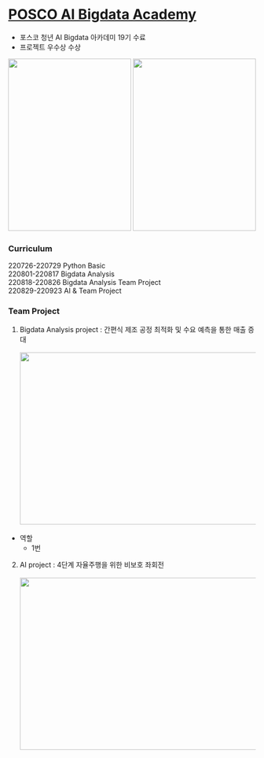 # [POSCO AI Bigdata Academy](https://youth.posco.com/posco/edu/index.php?mod=academy&pag=aca01#khwhat)
* 포스코 청년 AI Bigdata 아카데미 19기 수료  
* 프로젝트 우수상 수상  

<img src="https://github.com/user-attachments/assets/f8e8623b-4b41-46ef-bc73-1827208d4b6a" width="250" height="350"/> <img src="https://github.com/user-attachments/assets/9af5849b-13bd-445c-bee8-73ec2099e8db" width="250" height="350"/>

### Curriculum
220726-220729 Python Basic  
220801-220817 Bigdata Analysis  
220818-220826 Bigdata Analysis Team Project  
220829-220923 AI & Team Project  

### Team Project
1. Bigdata Analysis project : 간편식 제조 공정 최적화 및 수요 예측을 통한 매출 증대<br>
<br><img src="https://github.com/user-attachments/assets/f24c40d4-0e1d-4870-8d16-0556c288deb2" width="600" height="350"/><br>
* 역할
  * 1번
2. AI project : 4단계 자율주행을 위한 비보호 좌회전<br>
<br><img src="https://github.com/user-attachments/assets/09181089-ccdb-4cd9-911f-a2ae47a09121" width="600" height="350"/><br>

